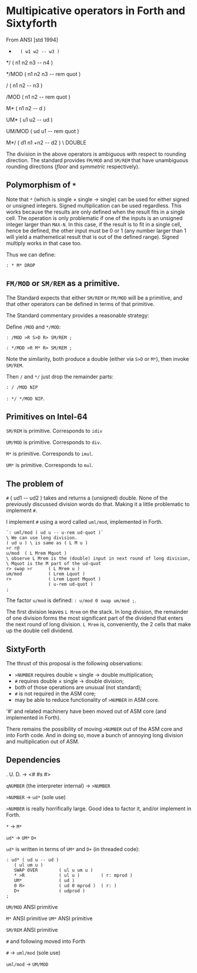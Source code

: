 # Multipicative operators in Forth and Sixtyforth

From ANSI [std 1994]

*       ( w1 w2 -- w3 )

*/      ( n1 n2 n3 -- n4 )

*/MOD   ( n1 n2 n3 -- rem quot )

/       ( n1 n2 -- n3 )

/MOD    ( n1 n2 -- rem quot )

M*      ( n1 n2 -- d )

UM*     ( u1 u2 -- ud )

UM/MOD  ( ud u1 -- rem quot )

M*/     ( d1 n1 +n2 -- d2 )                             \ DOUBLE

The division in the above operators is ambiguous
with respect to rounding direction.
The standard provides `FM/MOD` and `SM/REM` that have
unambiguous rounding directions
(_floor_ and _symmetric_ respectively).

## Polymorphism of `*`

Note that `*` (which is single × single → single)
can be used for either signed or unsigned integers.
Signed multiplication can be used regardless.
This works because
the results are only defined when the result fits in a single cell.
The operation is only problematic if one of the inputs
is an unsigned integer larger than `MAX-N`.
In this case, if the result is to fit in a single cell,
hence be defined,
the other input must be 0 or 1
(any number larger than 1 will yield a mathemetical result
that is out of the defined range).
Signed multiply works in that case too.

Thus we can define:

`: * M* DROP`

## `FM/MOD` or `SM/REM` as a primitive.

The Standard expects that
either `SM/REM` or `FM/MOD` will be a primitive,
and that other operators can be defined
in terms of that primitive.

The Standard commentary provides a reasonable strategy:

Define `/MOD` and `*/MOD`:

`: /MOD >R S>D R> SM/REM ;`

`: */MOD >R M* R> SM/REM ;`

Note the similarity, both produce a double
(either via `S>D` or `M*`), then invoke `SM/REM`.

Then `/` and `*/` just drop the remainder parts:

`: / /MOD NIP`

`: */ */MOD NIP`.

## Primitives on Intel-64

`SM/REM` is primitive.
Corresponds to `idiv`

`UM/MOD` is primitive.
Corresponds to `div`.

`M*` is primitive.
Corresponds to `imul`.

`UM*` is primitive.
Corresponds to `mul`.

## The problem of #

`#` ( ud1 -- ud2 ) takes and returns a (unsigned) double.
None of the previously discussed division words do that.
Making it a little problematic to implement `#`.

I implement `#` using a word called `uml/mod`,
implemented in Forth.


```
`: uml/mod ( ud u -- u-rem ud-quot )`
\ We can use long division.
( ud u ) \ is same as ( L M u )
>r r@
u/mod  ( L Mrem Mquot )
\ observe L Mrem is the (double) input in next round of long division,
\ Mquot is the M part of the ud-quot
r> swap >r      ( L Mrem u )
um/mod          ( Lrem Lquot )
r>              ( Lrem Lquot Mquot )
                ( u-rem ud-quot )
;
```

The factor `u/mod` is defined: `: u/mod 0 swap um/mod ;`.

The first division leaves `L Mrem` on the stack.
In long division,
the remainder of one division forms the most significant part
of the dividend that enters the next round of long division.
`L Mrem` is, conveniently,
the 2 cells that make up the double cell dividend.

## SixtyForth

The thrust of this proposal is the following observations:

- `>NUMBER` requires double × single → double multiplication;
- `#` requires double × single → double division;
- both of those operations are unusual (not standard);
- `#` is not required in the ASM core;
- may be able to reduce functionality of `>NUMBER` in ASM core.

'#' and related machinery have been moved out of ASM core
(and implemented in Forth).

There remains the possibility of moving
`>NUMBER` out of the ASM core and into Forth code.
And in doing so, move a bunch of
annoying long division and multiplication out of ASM.

## Dependencies


. U. D. -> <# #s #>

`qNUMBER` (the interpreter internal) -> `>NUMBER`

`>NUMBER` -> `ud*` (sole use)

`>NUMBER` is really horrifically large.
Good idea to factor it, and/or implement in Forth.

`*` -> `M*`

`ud*` -> `UM*` `D+`

`ud*` is written in terms of `UM*` and `D+` (in threaded code):

    : ud* ( ud u -- ud )
       ( ul um u )
       SWAP OVER        ( ul u um u )
       * >R             ( ul u )        ( r: mprod )
       UM*              ( ud )
       0 R>             ( ud 0 mprod )  ( r: )
       D+               ( udprod )
    ;

`UM/MOD` ANSI primitive

`M*` ANSI primitive
`UM*` ANSI primitive

`SM/REM` ANSI primitive

`#` and following moved into Forth

`#` -> `uml/mod` (sole use)

`uml/mod` -> `UM/MOD`
